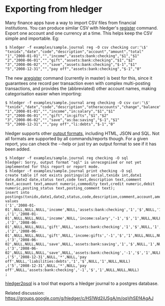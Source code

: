 # Exporting from hledger

Many finance apps have a way to import CSV files from financial institutions.
You can produce similar CSV with hledger's [register] command.
Export one account and one currency at a time. This helps keep the CSV
simple and importable. Eg:

```cli
$ hledger -f examples/sample.journal reg -O csv checking cur:'\$'
"txnidx","date","code","description","account","amount","total"
"1","2008-01-01","","income","assets:bank:checking","$1","$1"
"2","2008-06-01","","gift","assets:bank:checking","$1","$2"
"3","2008-06-02","","save","assets:bank:checking","$-1","$1"
"5","2008-12-31","","pay off","assets:bank:checking","$-1","0"
```

The new [aregister] command (currently in master) is best for this,
since it guarantees one record per transaction even with complex
multi-posting transactions, and provides the (abbreviated) other
account names, making categorisation easier when importing:

```cli
$ hledger -f examples/sample.journal areg checking -O csv cur:'\$'
"txnidx","date","code","description","otheraccounts","change","balance"
"1","2008-01-01","","income","in:salary","$1","$1"
"2","2008-06-01","","gift","in:gifts","$1","$2"
"3","2008-06-02","","save","as:ba:saving","$-1","$1"
"5","2008-12-31","","pay off","li:debts","$-1","0"
```

hledger supports other [output formats], including HTML, JSON and SQL.
Not all formats are supported by all commands/reports though.
For a given report, you can check the --help or just try an output
format to see if it has been added.

```cli
$ hledger -f examples/sample.journal reg checking -O sql
hledger: Sorry, output format "sql" is unrecognised or not yet implemented for this report or report mode.
$ hledger -f examples/sample.journal print checking -O sql
create table if not exists postings(id serial,txnidx int,date1 date,date2 date,status text,code text,description text,comment text,account text,amount numeric,commodity text,credit numeric,debit numeric,posting_status text,posting_comment text);
insert into postings(txnidx,date1,date2,status,code,description,comment,account,amount,commodity,credit,debit,posting_status,posting_comment) values
('1','2008-01-01',NULL,NULL,NULL,'income',NULL,'assets:bank:checking','1','$',NULL,'1',NULL,NULL)
,('1','2008-01-01',NULL,NULL,NULL,'income',NULL,'income:salary','-1','$','1',NULL,NULL,NULL)
,('2','2008-06-01',NULL,NULL,NULL,'gift',NULL,'assets:bank:checking','1','$',NULL,'1',NULL,NULL)
,('2','2008-06-01',NULL,NULL,NULL,'gift',NULL,'income:gifts','-1','$','1',NULL,NULL,NULL)
,('3','2008-06-02',NULL,NULL,NULL,'save',NULL,'assets:bank:saving','1','$',NULL,'1',NULL,NULL)
,('3','2008-06-02',NULL,NULL,NULL,'save',NULL,'assets:bank:checking','-1','$','1',NULL,NULL,NULL)
,('5','2008-12-31',NULL,'*',NULL,'pay off',NULL,'liabilities:debts','1','$',NULL,'1',NULL,NULL)
,('5','2008-12-31',NULL,'*',NULL,'pay off',NULL,'assets:bank:checking','-1','$','1',NULL,NULL,NULL)
;
```

[hledger2psql](https://github.com/edkedk99/hledger2psql) is a tool that exports a hledger journal to a postgres database.

[register]: hledger.html#register
[aregister]: hledger.html#aregister
[output formats]: hledger.html#output-format


Related discussion: https://groups.google.com/g/hledger/c/HS1Wd2iUSgA/m/oqVhSEf4AgAJ
